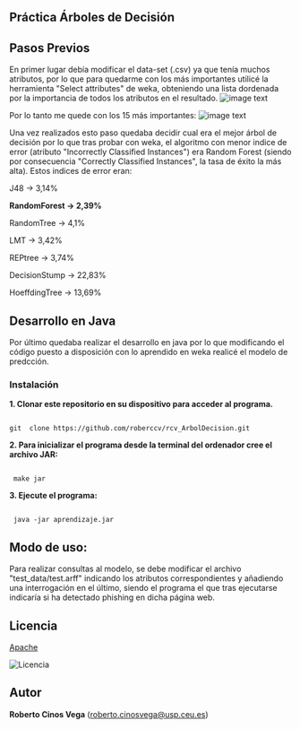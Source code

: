 ## Práctica Árboles de Decisión

## Pasos Previos

En primer lugar debía modificar el data-set (.csv) ya que tenía muchos atributos, por lo que para quedarme con
los más importantes utilicé la herramienta "Select attributes" de weka, obteniendo una lista dordenada por la importancia
de todos los atributos en el resultado. 
![image text](https://github.com/roberccv/rcv_ArbolDecision/blob/main/imagenes/selección.png)

Por lo tanto me quede con los 15 más importantes:
![image text](https://github.com/roberccv/rcv_ArbolDecision/blob/main/imagenes/atributos.png)

Una vez realizados esto paso quedaba decidir cual era el mejor árbol de decisión por lo que tras probar con weka,
el algoritmo con menor indice de error (atributo "Incorrectly Classified Instances") era Random Forest (siendo por consecuencia
"Correctly Classified Instances", la tasa de éxito la más alta).
Estos indices de error eran:

J48 -> 3,14%

**RandomForest -> 2,39%**

RandomTree -> 4,1%

LMT -> 3,42%

REPtree -> 3,74%

DecisionStump -> 22,83%

HoeffdingTree -> 13,69%

## Desarrollo en Java

Por último quedaba realizar el desarrollo en java por lo que modificando el código puesto a disposición con lo aprendido en weka
realicé el modelo de predcción.

### Instalación

  

__1. Clonar este repositorio en su dispositivo para acceder al programa.__

  

```

git  clone https://github.com/roberccv/rcv_ArbolDecision.git

```

__2. Para inicializar el programa desde la terminal del ordenador cree el archivo JAR:__

 

```

 make jar

```

__3. Ejecute el programa:__

 

```

 java -jar aprendizaje.jar

```


## Modo de uso:

Para realizar consultas al modelo, se debe modificar el archivo "test_data/test.arff" indicando los atributos correspondientes y añadiendo una interrogación en el último, 
siendo el programa el que tras ejecutarse indicaría si ha detectado phishing en dicha página web.

## Licencia

  

[Apache](https://www.apache.org/licenses/LICENSE-2.0)

  

![Licencia](https://licensebuttons.net/l/by/3.0/88x31.png "Licencia")

  

## Autor

**Roberto Cinos Vega** (roberto.cinosvega@usp.ceu.es)


